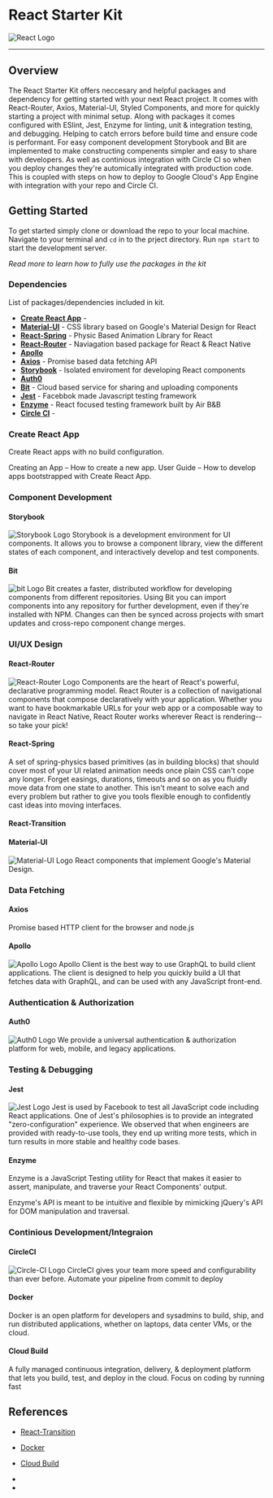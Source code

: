 # React Starter Kit
![React Logo](./assets/react-logo.png)
***

## Overview
The React Starter Kit offers neccesary and helpful packages and dependency for getting started with your next React project.
It comes with React-Router, Axios, Material-UI, Styled Components, and more for quickly starting a project with minimal setup. Along with packages it comes configured with ESlint, Jest, Enzyme for linting, unit & integration testing, and debugging. Helping to catch errors before build time and ensure code is performant. For easy component development Storybook and Bit are implemented to make constructing compenents simpler and easy to share with developers. As well as continious integration with Circle CI so when you deploy changes they're automically integrated with production code. This is coupled with steps on how to deploy to Google Cloud's App Engine with integration with your repo and Circle CI. 

## Getting Started
To get started simply clone or download the repo to your local machine. Navigate to your terminal and `cd` in to the prject directory. Run `npm start` to start the development server.

*Read more to learn how to fully use the packages in the kit*

### Dependencies
List of packages/dependencies included in kit.

* [**Create React App**](https://github.com/facebook/create-react-app) -
* [**Material-UI**](https://material-ui.com/) - CSS library based on Google's Material Design for React
* [**React-Spring**](https://github.com/drcmda/react-spring) - Physic Based Animation Library for React
* [**React-Router**](https://reacttraining.com/react-router/web/guides/philosophy) - Naviagation based package for React & React Native
* [**Apollo**](https://www.apollographql.com/docs/react/)
* [**Axios**](https://github.com/axios/axios) - Promise based data fetching API
* [**Storybook**](https://storybook.js.org/) - Isolated enviroment for developing React components
* [**Auth0**](https://auth0.com/)
* [**Bit**](https://bitsrc.io/) - Cloud based service for sharing and uploading components
* [**Jest**](https://jestjs.io/) - Facebbok made Javascript testing framework
* [**Enzyme**](https://airbnb.io/enzyme/) - React focused testing framework built by Air B&B
* [**Circle CI**](https://circleci.com/product/) - 

### Create React App
Create React apps with no build configuration.

Creating an App – How to create a new app.
User Guide – How to develop apps bootstrapped with Create React App.
### Component Development

#### Storybook
![Storybook Logo](./assets/storybook.png)
Storybook is a development environment for UI components. It allows you to browse a component library, view the different states of each component, and interactively develop and test components.

#### Bit
![bit Logo](./assets/bit.jpg)
Bit creates a faster, distributed workflow for developing components from different repositories. Using Bit you can import components into any repository for further development, even if they're installed with NPM. Changes can then be synced across projects with smart updates and cross-repo component change merges.

### UI/UX Design

#### React-Router
![React-Router Logo](./assets/react-router.jpg)
Components are the heart of React's powerful, declarative programming model. React Router is a collection of navigational components that compose declaratively with your application. Whether you want to have bookmarkable URLs for your web app or a composable way to navigate in React Native, React Router works wherever React is rendering--so take your pick!
#### React-Spring
A set of spring-physics based primitives (as in building blocks) that should cover most of your UI related animation needs once plain CSS can't cope any longer. Forget easings, durations, timeouts and so on as you fluidly move data from one state to another. This isn't meant to solve each and every problem but rather to give you tools flexible enough to confidently cast ideas into moving interfaces.
#### React-Transition
#### Material-UI
![Material-UI Logo](./assets/material-ui.jpg)
React components that implement Google's Material Design.
### Data Fetching

#### Axios
Promise based HTTP client for the browser and node.js

#### Apollo
![Apollo Logo](./assets/apollo.jpg)
Apollo Client is the best way to use GraphQL to build client applications. The client is designed to help you quickly build a UI that fetches data with GraphQL, and can be used with any JavaScript front-end.

### Authentication & Authorization

#### Auth0
![Auth0 Logo](./assets/auth0.jpg)
We provide a universal authentication & authorization platform for web, mobile, and legacy applications.

### Testing & Debugging

#### Jest
![Jest Logo](./assets/jest.jpg)
Jest is used by Facebook to test all JavaScript code including React applications. One of Jest's philosophies is to provide an integrated "zero-configuration" experience. We observed that when engineers are provided with ready-to-use tools, they end up writing more tests, which in turn results in more stable and healthy code bases.

#### Enzyme
Enzyme is a JavaScript Testing utility for React that makes it easier to assert, manipulate, and traverse your React Components' output.

Enzyme's API is meant to be intuitive and flexible by mimicking jQuery's API for DOM manipulation and traversal.

### Continious Development/Integraion

#### CircleCI
![Circle-CI Logo](./assets/circleci.jpg)
CircleCI gives your team more speed and configurability than ever before. Automate your pipeline from commit to deploy

#### Docker
Docker is an open platform for developers and sysadmins to build, ship, and run distributed applications, whether on laptops, data center VMs, or the cloud.

#### Cloud Build
A fully managed continuous integration, delivery, & deployment platform that lets you build, test, and deploy in the cloud. Focus on coding by running fast

## References


* [React-Transition](http://github.com)
* [Docker](https://www.docker.com/)
* [Cloud Build](https://cloud.google.com/cloud-build/)

*  
*